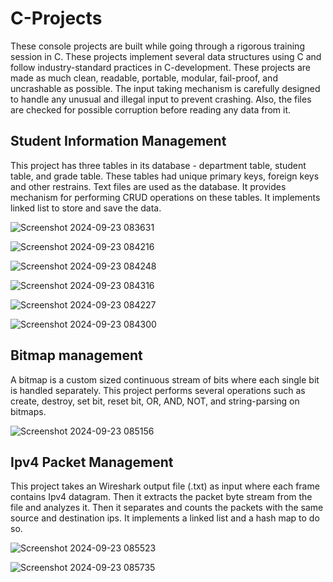 # C-Projects

These console projects are built while going through a rigorous training session in C. These projects implement several data structures using C and follow industry-standard practices in C-development. These projects are made as much clean, readable, portable, modular, fail-proof, and uncrashable as possible. The input taking mechanism is carefully designed to handle any unusual and illegal input to prevent crashing. Also, the files are checked for possible corruption before reading any data from it.

## Student Information Management

This project has three tables in its database - department table, student table, and grade table. These tables had unique primary keys, foreign keys and other restrains. Text files are used as the database. It provides mechanism for performing CRUD operations on these tables. It implements linked list to store and save the data.

![Screenshot 2024-09-23 083631](https://github.com/user-attachments/assets/455e375d-56b6-4ec5-8306-aa382822cf54)

![Screenshot 2024-09-23 084216](https://github.com/user-attachments/assets/7752b6a9-dc1b-4f25-a543-ca66d8c705fa)

![Screenshot 2024-09-23 084248](https://github.com/user-attachments/assets/1e72cac5-8f19-4425-8943-ee4580623203)

![Screenshot 2024-09-23 084316](https://github.com/user-attachments/assets/39c72c88-970e-4319-80a0-d950189b7f4c)

![Screenshot 2024-09-23 084227](https://github.com/user-attachments/assets/6d7dcda8-d153-4ee1-9f2e-15011821401f)

![Screenshot 2024-09-23 084300](https://github.com/user-attachments/assets/9b6703c8-d381-47a8-9a26-9620de3fcf02)

## Bitmap management

A bitmap is a custom sized continuous stream of bits where each single bit is handled separately. This project performs several operations such as create, destroy, set bit, reset bit, OR, AND, NOT, and string-parsing on bitmaps. 

![Screenshot 2024-09-23 085156](https://github.com/user-attachments/assets/757b8cc2-a68c-4a43-b347-9dcdbc43e269)

## Ipv4 Packet Management

This project takes an Wireshark output file (.txt) as input where each frame contains Ipv4 datagram. Then it extracts the packet byte stream from the file and analyzes it. Then it separates and counts the packets with the same source and destination ips. It implements a linked list and a hash map to do so. 

![Screenshot 2024-09-23 085523](https://github.com/user-attachments/assets/0b797484-ed71-4207-afae-f5d8f045ce21)

![Screenshot 2024-09-23 085735](https://github.com/user-attachments/assets/48c184e8-7cb0-4bd8-a918-204ab91eba20)



